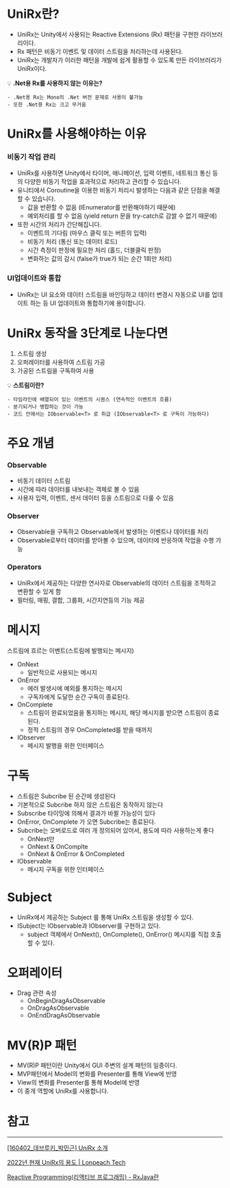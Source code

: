 # UniRx란?

- UniRx는 Unity에서 사용되는 Reactive Extensions (Rx) 패턴을 구현한 라이브러리이다.
- Rx 패턴은 비동기 이벤트 및 데이터 스트림을 처리하는데 사용된다.
- UniRx는 개발자가 이러한 패턴을 개발에 쉽게 활용할 수 있도록 만든 라이브러리가 UniRx이다.


💡 **.Net용 Rx를 사용하지 않는 이유는?**
```
- .Net용 Rx는 Mono의 .Net 버전 문제로 사용이 불가능
- 또한 .Net용 Rx는 크고 무거움
```

# UniRx를 사용해야하는 이유

### 비동기 작업 관리

- UniRx를 사용하면 Unity에서 타이머, 애니메이션, 입력 이벤트, 네트워크 통신 등의 다양한 비동기 작업을 효과적으로 처리하고 관리할 수 있습니다.
- 유니티에서 Coroutine을 이용한 비동기 처리시 발생하는 다음과 같은 단점을 해결할 수 있습니다.
    - 값을 반환할 수 없음 (IEnumerator를 반환해야하기 때문에)
    - 예외처리를 할 수 없음 (yield return 문을 try-catch로 감쌀 수 없기 때문에)
- 또한 시간의 처리가 간단해집니다.
    - 이벤트의 기다림 (마우스 클릭 또는 버튼의 입력)
    - 비동기 처리 (통신 또는 데이터 로드)
    - 시간 측정이 판정에 필요한 처리 (홀드, 더블클릭 판정)
    - 변화하는 값의 감시 (false가 true가 되는 순간 1회만 처리)

### UI업데이트와 통합

- UniRx는 UI 요소와 데이터 스트림을 바인딩하고 데이터 변경시 자동으로 UI를 업데이트 하는 등 UI 업데이트와 통합하기에 용이합니다.

# UniRx 동작을 3단계로 나눈다면

1. 스트림 생성
2. 오퍼레이터를 사용하여 스트림 가공
3. 가공된 스트림을 구독하여 사용

💡 **스트림이란?**
```
- 타임라인에 배열되어 있는 이벤트의 시퀀스 (연속적인 이벤트의 흐름)
- 분기되거나 병합하는 것이 가능
- 코드 안에서는 IObservable<T> 로 취급 (IObservable<T> 로 구독이 가능하다)
```

# 주요 개념

### Observable

- 비동기 데이터 스트림
- 시간에 따라 데이터를 내보내는 객체로 볼 수 있음
- 사용자 입력, 이벤트, 센서 데이터 등을 스트림으로 다룰 수 있음

### Observer

- Observable을 구독하고 Observable에서 발생하는 이벤트나 데이터를 처리
- Observable로부터 데이터를 받아볼 수 있으며, 데이터에 반응하여 작업을 수행 가능

### Operators

- UniRx에서 제공하는 다양한 연사자로 Observable의 데이터 스트림을 조적하고 변환할 수 있게 함
- 필터링, 매핑, 결합, 그룹화, 시간지연등의 기능 제공

# 메시지

스트림에 흐르는 이벤트(스트림에 발행되는 메시지)

- OnNext
    - 일반적으로 사용되는 메시지
- OnError
    - 에러 발생시에 예외를 통지하는 메시지
    - 구독자에게 도달한 순간 구독이 종료된다.
- OnComplete
    - 스트림이 완료되었음을 통지하는 메시지, 해당 메시지를 받으면 스트림이 종료된다.
    - 정적 스트림의 경우 OnCompleted를 받을 때까지
- IObserver
    - 메시지 발행을 위한 인터페이스

# 구독

- 스트림은 Subcribe 된 순간에 생성된다
- 기본적으로 Subcribe 하지 않은 스트림은 동작하지 않는다
- Subscribe 타이밍에 의해서 결과가 바뀔 가능성이 있다
- OnError, OnComplete 가 오면 Subcribe는 종료된다.
- Subcribe는 오버로드로 여러 개 정의되어 있어서, 용도에 따라 사용하는게 좋다
    - OnNext만
    - OnNext & OnComplte
    - OnNext & OnError & OnCompleted
- IObservable
    - 메시지 구독을 위한 인터페이스

# Subject

- UniRx에서 제공하는 Subject<T> 를 통해 UniRx 스트림을 생성할 수 있다.
- ISubject는 IObservable과 IObserver를 구현하고 있다.
    - subject 객체에서 OnNext(), OnComplete(), OnError() 메시지를 직접 호출할 수 있다.

# 오퍼레이터

- Drag 관련 속성
    - OnBeginDragAsObservable
    - OnDragAsObservable
    - OnEndDragAsObservable

# MV(R)P 패턴

- MV(R)P 패턴이란 Unity에서 GUI 주변의 설계 패턴의 일종이다.
- MVP패턴에서 Model의 변화를 Presenter를 통해 View에 반영
- View의 변화를 Presenter를 통해 Model에 반영
- 이 중개 역할에 UniRx를 사용합니다.

# 참고

---

[[160402_데브루키_박민근] UniRx 소개](https://www.slideshare.net/agebreak/160402-unirx)

[2022년 현재 UniRx의 용도 | Lonpeach Tech](https://tech.lonpeach.com/2022/10/29/2022-unirx/)

[Reactive Programming(리액티브 프로그래밍) - RxJava란](https://velog.io/@salgu1998/Reactive-Programming리액티브-프로그래밍-이란)
